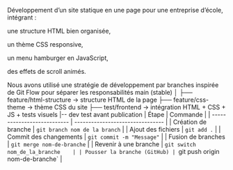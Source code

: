 
Développement d’un site statique en une page pour une entreprise d’école, intégrant :

une structure HTML bien organisée,

un thème CSS responsive,

un menu hamburger en JavaScript,

des effets de scroll animés.

Nous avons utilisé une stratégie de développement par branches inspirée de Git Flow pour séparer les responsabilités
main (stable)
│
├── feature/html-structure    → structure HTML de la page
├── feature/css-theme         → thème CSS du site
├── test/frontend             → intégration HTML + CSS + JS + tests visuels
 |-- dev test avant publication
| Étape                       | Commande                         |
| --------------------------- | -------------------------------- |
| Création de branche         | `git branch nom de la branch` |
| Ajout des fichiers          | `git add .`                      |
| Commit des changements      | `git commit -m "Message"`        |
| Fusion de branches          | `git merge nom-de-branche`       |
| Revenir à une branche       | `git switch nom_de_la_branche    |
| Pousser la branche (GitHub) | `git push origin nom-de-branche` |
